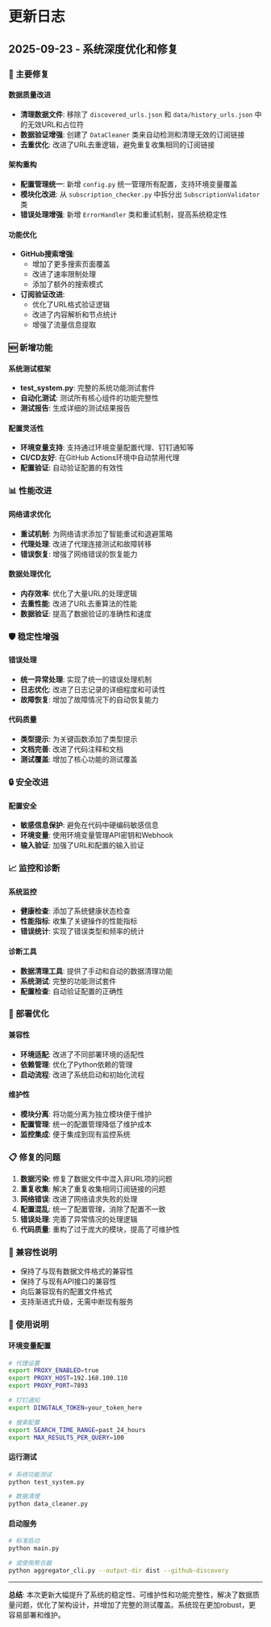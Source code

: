 # 更新日志

## 2025-09-23 - 系统深度优化和修复

### 🔧 主要修复

#### 数据质量改进
- **清理数据文件**: 移除了 `discovered_urls.json` 和 `data/history_urls.json` 中的无效URL和占位符
- **数据验证增强**: 创建了 `DataCleaner` 类来自动检测和清理无效的订阅链接
- **去重优化**: 改进了URL去重逻辑，避免重复收集相同的订阅链接

#### 架构重构
- **配置管理统一**: 新增 `config.py` 统一管理所有配置，支持环境变量覆盖
- **模块化改进**: 从 `subscription_checker.py` 中拆分出 `SubscriptionValidator` 类
- **错误处理增强**: 新增 `ErrorHandler` 类和重试机制，提高系统稳定性

#### 功能优化
- **GitHub搜索增强**: 
  - 增加了更多搜索页面覆盖
  - 改进了速率限制处理
  - 添加了额外的搜索模式
- **订阅验证改进**:
  - 优化了URL格式验证逻辑
  - 改进了内容解析和节点统计
  - 增强了流量信息提取

### 🆕 新增功能

#### 系统测试框架
- **test_system.py**: 完整的系统功能测试套件
- **自动化测试**: 测试所有核心组件的功能完整性
- **测试报告**: 生成详细的测试结果报告

#### 配置灵活性
- **环境变量支持**: 支持通过环境变量配置代理、钉钉通知等
- **CI/CD友好**: 在GitHub Actions环境中自动禁用代理
- **配置验证**: 自动验证配置的有效性

### 📊 性能改进

#### 网络请求优化
- **重试机制**: 为网络请求添加了智能重试和退避策略
- **代理处理**: 改进了代理连接测试和故障转移
- **错误恢复**: 增强了网络错误的恢复能力

#### 数据处理优化
- **内存效率**: 优化了大量URL的处理逻辑
- **去重性能**: 改进了URL去重算法的性能
- **数据验证**: 提高了数据验证的准确性和速度

### 🛡️ 稳定性增强

#### 错误处理
- **统一异常处理**: 实现了统一的错误处理机制
- **日志优化**: 改进了日志记录的详细程度和可读性
- **故障恢复**: 增加了故障情况下的自动恢复能力

#### 代码质量
- **类型提示**: 为关键函数添加了类型提示
- **文档完善**: 改进了代码注释和文档
- **测试覆盖**: 增加了核心功能的测试覆盖

### 🔒 安全改进

#### 配置安全
- **敏感信息保护**: 避免在代码中硬编码敏感信息
- **环境变量**: 使用环境变量管理API密钥和Webhook
- **输入验证**: 加强了URL和配置的输入验证

### 📈 监控和诊断

#### 系统监控
- **健康检查**: 添加了系统健康状态检查
- **性能指标**: 收集了关键操作的性能指标
- **错误统计**: 实现了错误类型和频率的统计

#### 诊断工具
- **数据清理工具**: 提供了手动和自动的数据清理功能
- **系统测试**: 完整的功能测试套件
- **配置检查**: 自动验证配置的正确性

### 🚀 部署优化

#### 兼容性
- **环境适配**: 改进了不同部署环境的适配性
- **依赖管理**: 优化了Python依赖的管理
- **启动流程**: 改进了系统启动和初始化流程

#### 维护性
- **模块分离**: 将功能分离为独立模块便于维护
- **配置管理**: 统一的配置管理降低了维护成本
- **监控集成**: 便于集成到现有监控系统

### 📋 修复的问题

1. **数据污染**: 修复了数据文件中混入非URL项的问题
2. **重复收集**: 解决了重复收集相同订阅链接的问题
3. **网络错误**: 改进了网络请求失败的处理
4. **配置混乱**: 统一了配置管理，消除了配置不一致
5. **错误处理**: 完善了异常情况的处理逻辑
6. **代码质量**: 重构了过于庞大的模块，提高了可维护性

### 🔄 兼容性说明

- 保持了与现有数据文件格式的兼容性
- 保持了与现有API接口的兼容性
- 向后兼容现有的配置文件格式
- 支持渐进式升级，无需中断现有服务

### 📝 使用说明

#### 环境变量配置
```bash
# 代理设置
export PROXY_ENABLED=true
export PROXY_HOST=192.168.100.110
export PROXY_PORT=7893

# 钉钉通知
export DINGTALK_TOKEN=your_token_here

# 搜索配置
export SEARCH_TIME_RANGE=past_24_hours
export MAX_RESULTS_PER_QUERY=100
```

#### 运行测试
```bash
# 系统功能测试
python test_system.py

# 数据清理
python data_cleaner.py
```

#### 启动服务
```bash
# 标准启动
python main.py

# 或使用聚合器
python aggregator_cli.py --output-dir dist --github-discovery
```

---

**总结**: 本次更新大幅提升了系统的稳定性、可维护性和功能完整性，解决了数据质量问题，优化了架构设计，并增加了完整的测试覆盖。系统现在更加robust，更容易部署和维护。
